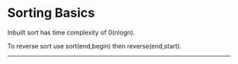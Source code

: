 # Sorting Basics
Inbuilt sort has time complexity of 0(nlogn).

To reverse sort use sort(end,begin) then reverse(end,start).

---